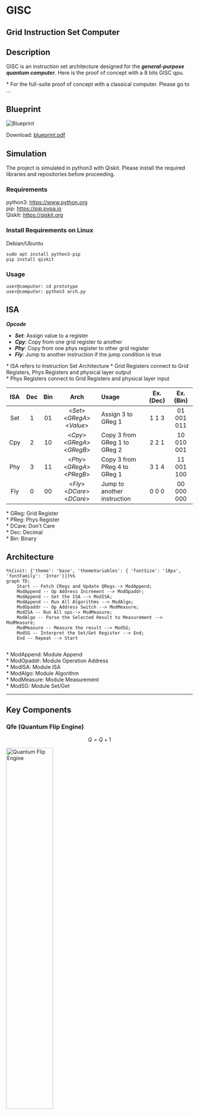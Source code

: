 # GISC
## Grid Instruction Set Computer

## Description
GISC is an instruction set architecture designed for the ***general-purpose quantum computer***. Here is the proof of concept with a 8 bits GISC qpu.  

\* For the full-suite proof of concept with a classical computer. Please go to ...  

## Blueprint
<img src="photos/blueprint.png" title="Blueprint">  

Download: [blueprint.pdf](blueprint.pdf)  

## Simulation
The project is simulated in python3 with Qiskit. Please install the required libraries and repositories before proceeding.


### Requirements
python3: https://www.python.org  
pip:  https://pip.pypa.io  
Qiskit: https://qiskit.org  

### Install Requirements on Linux
Debian/Ubuntu  
```
sudo apt install python3-pip
pip install qiskit
```

### Usage
```
user@computer: cd prototype
user@computer: python3 arch.py
```

## ISA
***Opcode***  
- ***Set***: Assign value to a register
- ***Cpy***: Copy from one grid register to another
- ***Phy***: Copy from one phys register to other grid register
- ***Fly***: Jump to another instruction if the jump condition is true

\* ISA refers to Instruction Set Architecture
\* Grid Registers connect to Grid Registers, Phys Registers and physical layer output  
\* Phys Registers connect to Grid Registers and physical layer input  


| ISA | Dec | Bin | Arch | Usage | Ex. (Dec) |Ex. (Bin)
| :--:|:-:| :-: | :----: | :---- |:-: |:-:|
| Set |1| 01 | <_Set_> <_GRegA_>  <_Value_> | Assign 3 to GReg 1 |1 1 3| 01 001 011 |
| Cpy |2| 10 | <_Cpy_> <_GRegA_>  <_GRegB_> | Copy 3 from GReg 1 to GReg 2 |2 2 1| 10 010 001 |
| Phy |3| 11 | <_Phy_> <_GRegA_>  <_PRegB_> | Copy 3 from PReg 4 to GReg 1 |3 1 4| 11 001 100 |
| Fly |0| 00 | <_Fly_> <_DCare_>  <_DCare_> | Jump to another instruction |0 0 0| 00 000 000 |

\* GReg: Grid Register  
\* PReg: Phys Register  
\* DCare: Don't Care  
\* Dec: Decimal  
\* Bin: Binary  




## Architecture

```mermaid
%%{init: {'theme': 'base', 'themeVariables': { 'fontSize': '18px', 'fontFamily': 'Inter'}}}%%
graph TD;
    Start -- Fetch CRegs and Update QRegs--> ModAppend;
    ModAppend -- Op Address Increment --> ModOpaddr;
    ModAppend -- Get the ISA --> ModISA;
    ModAppend -- Run All Algorithms --> ModAlgo;
    ModOpaddr -- Op Address Switch --> ModMeasure;
    ModISA -- Run All ops--> ModMeasure;
    ModAlgo -- Parse the Selected Result to Measurement --> ModMeasure;
    ModMeasure -- Measure the result --> ModSG;
    ModSG -- Interpret the Set/Get Register --> End;
    End -- Repeat --> Start
    
```

\* ModAppend: Module Append  
\* ModOpaddr: Module Operation Address  
\* ModISA: Module ISA  
\* ModAlgo: Module Algorithm  
\* ModMeasure: Module Measurement  
\* ModSG: Module Set/Get

------------------------------------------------------------
## Key Components

### Qfe (Quantum Flip Engine)
$$ Q = Q + 1 $$

<img src="photos/qfe.png" title="Quantum Flip Engine" width=50%>

Demo: [qfe.py](backup/qfe.py)  

Usage:  
```
user@computer: cd backup
user@computer: python3 qfe.py
```
Sample Output:  
```
0b0,0001,1
0b1,0010,2
0b10,0011,3
0b11,0100,4
0b100,0101,5
0b101,0110,6
0b110,0111,7
0b111,1000,8
0b1000,1001,9
0b1001,1010,10
0b1010,1011,11
0b1011,1100,12
0b1100,1101,13
0b1101,1110,14
0b1110,1111,15
0b1111,0000,0
```
Explain: Qfe iterates from 0 to 15 



11 0
10 1
01 1
00 0

### Arithmetic

#### Flip

$$ C = A \wedge B  $$


<img src="photos/qFlip.png" title="Quantum Flip" width=50%>

Demo: [qAlgoFlip.py](backup/qAlgoFlip.py)  

Usage:  
```
user@computer: cd backup
user@computer: python3 qAlgoFlip.py
```

Sample Input:  
```
inputA(0-7):5
inputB(0-7):3
```
Sample Output:  
```
110
6
```
Explain: 101 f 011 = 110  

#### Mask

$$ C = A \ and \ B $$

<img src="photos/qMask.png" title="Quantum Mask" width=40%>

Demo: [qAlgoMask.py](backup/qAlgoMask.py)  

Usage:  
```
user@computer: cd backup
user@computer: python3 qAlgoMask.py
```

Sample Input:  
```
inputA(0-7):5
inputB(0-7):3
```
Sample Output:  
```
001
1
```
Explain: 101 & 011 = 001  



#### Shift
$$ C = B[0] \ ? \ A >> 1 \ : \ A << 1 $$


<img src="photos/qShift.png" title="Quantum Shift">

Demo: [qAlgoShift.py](backup/qAlgoShift.py)  

Usage:  
```
user@computer: cd backup
user@computer: python3 qAlgoShift.py
```

Sample Input 1:  
```
inputA(0-7):2
inputB(0-7):0
```
Sample Output 1:  
```
100
4
```
Explain: 2 << 1 = 4  

Sample Input 2:  
```
inputA(0-7):2
inputB(0-7):1
```
Sample Output 2:  
```
001
1
```
Explain: 2 >> 1 = 1  

#### Equal to
$$ C = (A == B) $$

<img src="photos/qEq.png" title="Quantum Equal to">


Demo: [qAlgoEq.py](backup/qAlgoEq.py)  

Usage:  
```
user@computer: cd backup
user@computer: python3 qAlgoEq.py
```

Sample Input 1:  
```
inputA(0-7):5
inputB(0-7):5
```
Sample Output 1:  
```
111
1
```
Explain: 5 == 5 = 1  

Sample Input 2:  
```
inputA(0-7):6
inputB(0-7):5
```
Sample Output 2:  
```
100
0
```
Explain: 6 == 5 = 0  

#### Greater Than 

$$ C = A > B $$
<img src="photos/qGt.png" title="Quantum Greater Than">

Demo: [qAlgoGt.py](backup/qAlgoGt.py)  

Usage:  
```
user@computer: cd backup
user@computer: python3 qAlgoGt.py
```

Sample Input 1:  
```
inputA(0-7):5
inputB(0-7):5
```
Sample Output 1:  
```
0000
0
```
Explain: 5 > 5 = 0  

Sample Input 2:  
```
inputA(0-7):6
inputB(0-7):5
```
Sample Output 2:  
```
0001
1
```
Explain: 6 > 5 = 1  

#### Addition 
$$ C = A + B $$

<img src="photos/qAdd.png" title="Quantum Addition">

Demo: [qAlgoAdd.py](backup/qAlgoAdd.py)  

Usage:  
```
user@computer: cd backup
user@computer: python3 qAlgoAdd.py
```

Sample Input:  
```
inputA(0-7):7
inputB(0-7):6
```
Sample Output:  
```
1101
1
0
1
1
13
```
Explain: 7+6 = 13  

#### Multiplication  
$$ C = A * B $$

<img src="photos/qMul.png" title="Quantum Multiplication">

Demo: [qAlgoMul.py](backup/qAlgoMul.py)  

Usage:  
```
user@computer: cd backup
user@computer: python3 qAlgoMul.py
```

Sample Input:  
```
inputA(0-7):3
inputB(0-7):4
```
Sample Output:  
```
001100
12
```
Explain: 3*4 = 12  

### Machine Learning

#### Angle versus Probablity

$$ P = N(D) $$

P: Probability
D: Degree
N: Normalize

<img src="photos/avp.png" title="Angle Versus Probability" width=50%>

Demo: [avp.py](backup/ml/avp.py)  

Usage:  
```
user@computer: cd backup/ml
user@computer: python3 avp.py
```
Sample Input/Output:  
```
Rotated Angle: 45

Expected Measured probablity:  14.645%
Expected Normalized Probability: 25.000%
Result:  {'1': 14785, '0': 85215}

Actual Measured Probability: 14.785%
Actual Normalized Probability: 25.126%
Error Rate:  0.502%

```
Explain: 45 degree is equalvalent to 25% hitting rate.

In Depth

|Degree|Probability|
|:-|-:|
|45 		| ~25%|
|90 		| ~50%|
|135 		| ~75%|
|180 		| ~100%|

#### QML Mapping

<img src="photos/qml_mapping.png" title="QML Mapping" width=50%>

Demo: [qml_mapping.py](backup/ml/qml_mapping.py)  

Usage:  
```
user@computer: cd backup/ml
user@computer: python3 qml_mapping.py
```
Sample Input/Output:  
```
Purple Image finder 
Description: Check if the image is purple

Original Image:
px0 [ 128.0 0.0 112.0 ]
px1 [ 130.0 100.0 132.0 ]
px2 [ 150.0 20.0 160.0 ]
px3 [ 150.0 40.0 100.0 ]

Normalized Image:
px0 [ 1.58 0.00 1.38 ]
px1 [ 1.60 1.23 1.63 ]
px2 [ 1.85 0.25 1.97 ]
px3 [ 1.85 0.49 1.23 ]

Original Weight [ 139.50 40.00 126.00 ]

Normalized Weight [ 1.69 0.32 1.51 ]

Probability of Matching 88.19 %

Matched: Kinda
```
Explain: The purple image finder maps the pre-calcuated weight to determine whether the 2x2 image is purple color or not.

#### QML Learning

<img src="photos/qml_learning.png" title="QML Learning" width=50%>

Demo: [qml_learning.py](backup/ml/qml_learning.py)  

user@computer: cd backup/ml
user@computer: python3 qml_learning.py
```
Sample Input/Output:  
```
Purple Image Trainer 
Description: Find the decent weight

Training ...

Group  0

r:  [506, 250, 76, 57, 114, 261, 488]
g:  [127, 158, 284, 468, 628, 749, 792]
b:  [504, 388, 268, 227, 251, 377, 497]

index of desired r,g,b:  3 0 3

Group  1

r:  [486, 218, 81, 41, 116, 273, 470]
g:  [106, 154, 269, 466, 637, 758, 794]
b:  [521, 379, 283, 250, 283, 368, 484]

index of desired r,g,b:  3 0 3

Group  2

r:  [507, 231, 82, 51, 126, 276, 474]
g:  [136, 167, 283, 466, 623, 769, 805]
b:  [523, 378, 281, 254, 292, 363, 482]

index of desired r,g,b:  3 0 3

Group  3

r:  [504, 227, 85, 54, 119, 254, 505]
g:  [114, 129, 266, 468, 631, 747, 813]
b:  [520, 375, 275, 237, 280, 367, 462]

index of desired r,g,b:  3 0 3
Weight for the Target Model are 1.57 0.00 1.57


```
Explain: The purple image trainer demostrates how to train a purple image pixel finder.

## 8-bits GISC Quantum Computer Prototype （w/o ML）
Codename: Darklain

## Specification
ISA Size: 8 Bits  
Max ISA Address: 8 Operations  
Register Size(Grid & Phy): 3 bit (0-7)  
Number of loops: 10 runs  
Number of Quantum bits: 177  
Number of Classical bits: 66  
Depth of Logic Gates: 104  
Depth of Basis Gates: 7065  

## Key Parameters
|Name|Binary|Decimal|
|:-|-:|:-:|
|OP_SET 		| 01|1|
|OP_CPY 		| 10|2|
|OP_PHY 		| 11|3|
|OP_FLY 		| 00|0|
|QUB_REGA 		|000|0|
|QUB_REGB 		|001|1|
|QUB_SG   		|010|2|
|QUB_INPUTA 	|011|3|
|QUB_INPUTB 	|100|4|
|QUB_F_CON 		|011|3|
|QUB_F_POS 		|100|4|
|QUB_INPUTS 	|101|5|
|QUB_OUTPUTCL	|110|6|
|QUB_OUTPUTCU	|111|7|
|VAL_ZERO 		|000|0|
|VAL_ONE 		|001|1|
|VAL_TWO   		|010|2|
|VAL_THREE 		|011|3|
|VAL_FOUR 		|100|4|
|VAL_FIVE 		|101|5|
|VAL_SIX		|110|6|
|VAL_SEVEN		|111|7|

\* QUB_SG: Qubit Set Get Command  
\* QUB_F_CON: Qubit Fly Condition  
\* QUB_F_Pos: Qubit Fly Position  
\* QUB_OUTPUTCL: Qubit Output C Lower 3 bits  
\* QUB_OUTPUTCU: Qubit Output C Upper 3 bits  


## Sample Input

Math Notation:

$$ A = 2 $$

$$ B = 3 $$

$$ S = CL $$

$$ J = 1 $$

$$ P = 7 $$

$$ F $$

Purpose:  
**To test registers assignment, copying and loop.**
```
SET QUB_INPUTA VAL_TWO  
SET QUB_INPUTB VAL_THREE  
CPY QUB_INPUTS QUB_OUTPUTCL  
SET QUB_F_CON VAL_ONE  
SET QUB_F_POS VAL_SEVEN  
FLY  
FLY  
```
Explain:    
\* Set grid register qub_inputA to 2  
\* Set grid register qub_inputB to 3  
\* Copy grid register qub_inputB from grid register qub_outputcl  
\* Set jump condition to 1  
\* Set jump instruction to 7  
\* Fly  

## Sample Output

```
start
----------------------------
run  1
Current Addr:  0
ISA: OP_SET QUB_INPUTA VAL_TWO 

Result: {'000000000000000000000000000001001011010000000000000010000000000001': 1}
opaddr  1 | 0 0 1
isa  0 1 0 1 1 0 1 0
fly,set,cpy,phy  0 1 0 0
regA  0
regB  0
regSG  0
regInputA  2
regInputB  0
regInputS  0
regOutputCL  0
regOutputCU  0
----------------------------

----------------------------
run  2
Current Addr:  1
ISA: OP_SET QUB_INPUTB VAL_THREE

Result: {'000000000000000000000000000001001100011000000000011010000000000010': 1}
opaddr  2 | 0 1 0
isa  0 1 1 0 0 0 1 1
fly,set,cpy,phy  0 1 0 0
regA  0
regB  0
regSG  0
regInputA  2
regInputB  3
regInputS  0
regOutputCL  0
regOutputCU  0
----------------------------

----------------------------
run  3
Current Addr:  2
ISA: OP_SET QUB_INPUTS VAL_SEVEN

Result: {'000000000000000000000000000001001101111000000111011010000000000011': 1}
opaddr  3 | 0 1 1
isa  0 1 1 0 1 1 1 1
fly,set,cpy,phy  0 1 0 0
regA  0
regB  0
regSG  0
regInputA  2
regInputB  3
regInputS  7
regOutputCL  0
regOutputCU  0
----------------------------

----------------------------
run  4
Current Addr:  3
ISA: OP_CPY QUB_REGA QUB_OUTPUTCL

Result: {'000000000000000000000000000010010000110000110111011010000000110100': 1}
opaddr  4 | 1 0 0
isa  1 0 0 0 0 1 1 0
fly,set,cpy,phy  0 0 1 0
regA  6
regB  0
regSG  0
regInputA  2
regInputB  3
regInputS  7
regOutputCL  6
regOutputCU  0
----------------------------

----------------------------
run  5
Current Addr:  4
ISA: OP_SET QUB_F_CON VAL_ONE

Result: {'000000000000000000000000010001001011001000110111011001000000110101': 1}
opaddr  5 | 1 0 1
isa  0 1 0 1 1 0 0 1
fly,set,cpy,phy  0 1 0 0
regA  6
regB  0
regSG  0
regInputA  1
regInputB  3
regInputS  7
regOutputCL  6
regOutputCU  0
----------------------------

----------------------------
run  6
Current Addr:  5
ISA: OP_SET QUB_F_POS VAL_SEVEN

Result: {'000000000000000000000000011001001100111000011111111001000000110110': 1}
opaddr  6 | 1 1 0
isa  0 1 1 0 0 1 1 1
fly,set,cpy,phy  0 1 0 0
regA  6
regB  0
regSG  0
regInputA  1
regInputB  7
regInputS  7
regOutputCL  3
regOutputCU  0
----------------------------

----------------------------
run  7
Current Addr:  6
ISA: OP_FLY VAL_ZERO VAL_ZERO

Result: {'000000000000000000000000111000100000000000111111111001000000110111': 1}
opaddr  7 | 1 1 1
isa  0 0 0 0 0 0 0 0
fly,set,cpy,phy  1 0 0 0
regA  6
regB  0
regSG  0
regInputA  1
regInputB  7
regInputS  7
regOutputCL  7
regOutputCU  0
----------------------------

----------------------------
run  8
Current Addr:  7
ISA: OP_FLY VAL_ZERO VAL_ZERO

Result: {'000000000000000000000000000000100000000000111111111001000000110111': 1}
opaddr  7 | 1 1 1
isa  0 0 0 0 0 0 0 0
fly,set,cpy,phy  1 0 0 0
regA  6
regB  0
regSG  0
regInputA  1
regInputB  7
regInputS  7
regOutputCL  7
regOutputCU  0
----------------------------

----------------------------
run  9
Current Addr:  7
ISA: OP_FLY VAL_ZERO VAL_ZERO

Result: {'000000000000000000000000000000100000000000111111111001000000110111': 1}
opaddr  7 | 1 1 1
isa  0 0 0 0 0 0 0 0
fly,set,cpy,phy  1 0 0 0
regA  6
regB  0
regSG  0
regInputA  1
regInputB  7
regInputS  7
regOutputCL  7
regOutputCU  0
----------------------------

----------------------------
run  10
Current Addr:  7
ISA: OP_FLY VAL_ZERO VAL_ZERO

Result: {'000000000000000000000000000000100000000000111111111001000000110111': 1}
opaddr  7 | 1 1 1
isa  0 0 0 0 0 0 0 0
fly,set,cpy,phy  1 0 0 0
regA  6
regB  0
regSG  0
regInputA  1
regInputB  7
regInputS  7
regOutputCL  7
regOutputCU  0
----------------------------

Type of gates
	 x 158
	 mcx 103
	 state_preparation 59
	 cx 58
	 ccx 58
	 cswap 56
	 measure 42
	 mcx_gray 31
	 barrier 1
	 swap 1
Non-local gates:  307
Number of Quantum bits:  177
Number of Classical bits:  66
Depth:  104
Depth(basis gates):  7065
End


```
## Device Architecture

### 2D Coupling Map
16x16 2D Grid

GISC uses grid architecture as coupling map.
<img src="photos/grid.png" title="Grid Mapping">

The mapping routs clockwise, in which starts from the middle and ends at the bottom right corner.
<img src="photos/clockwise.png" title="Clockwise">

### Qubits Table for the Coupling Map
|QB|0-15|16-31|32-47|48-63|64-79|80-95|96-111|112-127|128-143|144-159|160-177|178-191|192-207|208-223|224-239|240-255
|:-|:-|:-|:-|:-|:-|:-|:-|:-|:-|:-|:-|:-|:-|:-|:-|:-|
|0|opaddr0|op_phy|opb_outputCL|qreg_inputB2|opb_phy_regG|qreg_phy_e2|op_swap_outputCL|algo_maskB1|algo_equalA0|algo_greaterC0|algo_mulB0|algo_mulS|
|1|opaddr1|op_fly|opb_outputCU|qreg_inputS0|opb_phy_regH|qreg_phy_f0|op_swap_outputCU|algo_maskB2|algo_equalA1|algo_greaterC1|algo_mulB1|
|2|opaddr2|opa_regA|qreg_a0|qreg_inputS1|qreg_phy_a0|qreg_phy_f1|op_jmp_swap|algo_maskC0|algo_equalA2|algo_greaterC2|algo_mulB2
|3|isa0|opa_regB|qreg_a1|qreg_inputS2|qreg_phy_a1|qreg_phy_f2|algo_flipA0|algo_maskC1|algo_equalB0|algo_addA0|algo_mulC0
|4|isa1|opa_SG|qreg_a2|qreg_outputCL0|qreg_phy_a2|qreg_phy_g0|algo_flipA1|algo_maskC2|algo_equalB1|algo_addA1|algo_mulC1
|5|isa2|opa_inputA|qreg_b0|qreg_outputCL1|qreg_phy_b0|qreg_phy_g1|algo_flipA2|algo_shiftA0|algo_equalB2|algo_addA2|algo_mulC2
|6|isa3|opa_inputB|qreg_b1|qreg_outputCL2|qreg_phy_b1|qreg_phy_g2|algo_flipB0|algo_shiftA1|algo_equalC0|algo_addB0|algo_mulC4
|7|isa4|opa_inputS|qreg_b2|qreg_outputCU0|qreg_phy_b2|qreg_phy_h0|algo_flipB1|algo_shiftA2|algo_equalC1|algo_addB1|algo_mulC5
|8|isa5|opa_outputCL|qreg_sg0|qreg_outputCU1|qreg_phy_c0|qreg_phy_h1|algo_flipB2|algo_shiftB0|algo_equalC2|algo_addB2|algo_mulC6|
|9|isa6|opa_outputCU|qreg_sg1|qreg_outputCU2|qreg_phy_c1|qreg_phy_h2|algo_flipC0|algo_shiftB1|algo_equalD0|algo_addC0|algo_idleS|
|A|isa7|opb_regA|qreg_sg2|opb_phy_regA|qreg_phy_c2|op_swap_regA|algo_flipC1|algo_shiftB2|algo_greaterA0|algo_addC1|algo_flipS
|B|dmy0|opb_regB|qreg_inputA0|opb_phy_regB|qreg_phy_d0|op_swap_regB|algo_flipC2|algo_shiftC0|algo_greaterA1|algo_addC2|algo_maskS|
|C|dmy1|opb_SG|qreg_inputA1|opb_phy_regC|qreg_phy_d1|op_swap_SG|algo_maskA0|algo_shiftC1|algo_greaterA2|algo_addD0|algo_shiftS
|D|dmy2|opb_inputA|qreg_inputA2|opb_phy_regD|qreg_phy_d2|op_swap_inputA|algo_maskA1|algo_shiftC2|algo_greaterB0|algo_mulA0|algo_equalS|
|E|op_set|opb_inputB|qreg_inputB0|opb_phy_regE|qreg_phy_e0|op_swap_inputB|algo_maskA2|algo_shiftD0|algo_greaterB1|algo_mulA1|algo_greaterS|
|F|op_cpy|opb_inputS|qreg_inputB1|opb_phy_regF|qreg_phy_e1|op_swap_inputS|algo_maskB0|algo_shiftD1|algo_greaterB2|algo_mulA2|algo_addS|




This is how the grid looks after mapping with qubits.
<img src="photos/grid_mapped.png" title="Grid Mapping">

### 3D Coupling Map 

7x7x7 3D Grid

<img src="photos/cubeFrontN.png" title="Cube Front No Mapped">

<img src="photos/cubeFront.png" title="Cube Front">

<img src="photos/cubeDiagN.png" title="Cube Diagonal No Mapped">

<img src="photos/cubeDiag.png" title="Cube Diagonal">



## Device Architecture

Grid-like Coupling Architecture

Accuracy depends on the number of shots.

Neutral Atoms

If Total Basic gates exceeds maximum depth
	split to 2 or 3 sectors
	
optimize the circuit to reduce the number of swap gates 

Mapping Table for qubits

## Future
GISC is capable of contructing 16 bits, 32 bits or 64 bits architecture

Todo
4 bit GISC for testing actutal hardware

8 registers max
32 bits
setOnce for probability mode

lifetime(~20us == ~20,000ns) for each qubit [from Rigetti doc]
each gate ~(40-180ns)
current 7065*180ns == 1271700 ns == 1271.7us

Sample Input

Comment Code snippet line by line

Explain Algorithm

Reference:
https://link.springer.com/article/10.1007/s11128-020-02873-5 (Grid-like Coupling Architecture)
